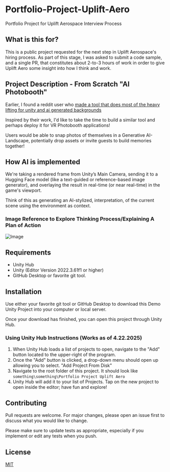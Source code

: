 # Portfolio-Project-Uplift-Aero
 Portfolio Project for Uplift Aerospace Interview Process

## What is this for?
This is a public project requested for the next step in Uplift Aerospace's hiring process. As part of this stage, I was asked to submit a code sample, and a single PR, that constitutes about 2-to-3 hours of work in order to give Uplift Aero some insight into how I think and work.

## Project Description - From Scratch "AI Photobooth"

Earlier, I found a reddit user who [made a tool that does most of the heavy lifting for unity and ai generated backgrounds](https://www.reddit.com/r/Unity3D/comments/1fi8mvu/finally_made_a_tool_that_does_most_of_the_heavy/) 

Inspired by their work, I'd like to take the time to build a similar tool and perhaps deploy it for VR Photobooth applications!

Users would be able to snap photos of themselves in a Generative AI-Landscape, potentially drop assets or invite guests to build memories together!

## How AI is implemented

We're taking a rendered frame from Unity’s Main Camera, sending it to a Hugging Face model (like a text-guided or reference-based image generator), and overlaying the result in real-time (or near real-time) in the game's viewport.

Think of this as generating an AI-stylized, interpretation, of the current scene using the environment as context.

### Image Reference to Explore Thinking Process/Explaining A Plan of Action

![Image](https://github.com/user-attachments/assets/4010447d-458a-4e39-9c0f-150df2b0d5d9)

## Requirements

- Unity Hub
- Unity (Editor Version 2022.3.61f1 or higher)
- GitHub Desktop or favorite git tool.


## Installation

Use either your favorite git tool or GitHub Desktop to download this Demo Unity Project into your computer or local server. 

Once your download has finished, you can open this project through Unity Hub. 

### Using Unity Hub Instructions (Works as of 4.22.2025)

1. When Unity Hub loads a list of projects to open, navigate to the "Add" button located to the upper-right of the program.
2. Once the "Add" button is clicked, a drop-down menu should open up allowing you to select. "Add Project From Disk" 
3. Navigate to the root folder of this project. It should look like ```something\something\Portfolio Project Uplift Aero```
4. Unity Hub will add it to your list of Projects. Tap on the new project to open inside the editor; have fun and explore!

## Contributing

Pull requests are welcome. For major changes, please open an issue first
to discuss what you would like to change.

Please make sure to update tests as appropriate, especially if you implement or edit any tests when you push.

## License

[MIT](https://choosealicense.com/licenses/mit/)
